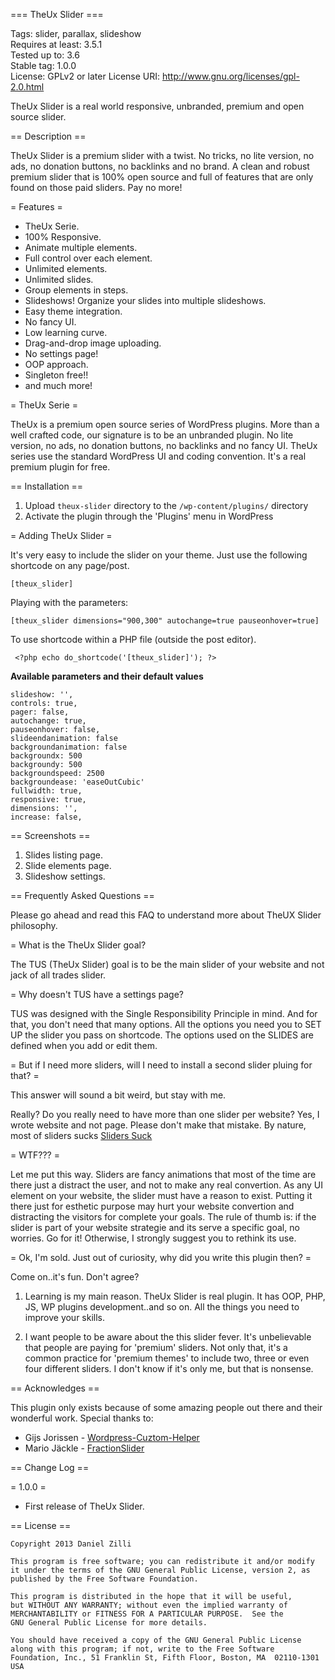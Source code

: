 === TheUx Slider ===

Tags: slider, parallax, slideshow   
Requires at least: 3.5.1   
Tested up to: 3.6   
Stable tag: 1.0.0   
License: GPLv2 or later
License URI: http://www.gnu.org/licenses/gpl-2.0.html

TheUx Slider is a real world responsive, unbranded, premium and open source slider.

== Description ==

TheUx Slider is a premium slider with a twist. No tricks, no lite version, no ads, no donation buttons, no backlinks and no brand. A clean and robust premium slider that is 100% open source and full of features that are only found on those paid sliders. Pay no more!

= Features =

*   TheUx Serie.
*   100% Responsive.
*   Animate multiple elements.
*   Full control over each element.
*   Unlimited elements.
*   Unlimited slides.
*   Group elements in steps.
*   Slideshows! Organize your slides into multiple slideshows.
*   Easy theme integration.
*   No fancy UI.
*   Low learning curve.
*   Drag-and-drop image uploading.
*   No settings page!
*   OOP approach.
*   Singleton free!!
*   and much more!


= TheUx Serie =

TheUx is a premium open source series of WordPress plugins. More than a well crafted code, our signature is to be an unbranded plugin. No lite version, no ads, no donation buttons, no backlinks and no fancy UI. TheUx series use the standard WordPress UI and coding convention. It's a real premium plugin for free.


== Installation ==

1. Upload `theux-slider` directory to the `/wp-content/plugins/` directory
1. Activate the plugin through the 'Plugins' menu in WordPress

= Adding TheUx Slider =

It's very easy to include the slider on your theme. Just use the following shortcode on any page/post.

    [theux_slider]

Playing with the parameters:

    [theux_slider dimensions="900,300" autochange=true pauseonhover=true]


To use shortcode within a PHP file (outside the post editor).
     
     <?php echo do_shortcode('[theux_slider]'); ?>


**Available parameters and their default values**

    slideshow: '',
    controls: true,
    pager: false,
    autochange: true,
    pauseonhover: false,
    slideendanimation: false
    backgroundanimation: false
    backgroundx: 500
    backgroundy: 500
    backgroundspeed: 2500
    backgroundease: 'easeOutCubic'   
    fullwidth: true,
    responsive: true,
    dimensions: '',
    increase: false,
      
   
    
== Screenshots ==

1. Slides listing page.
2. Slide elements page.
3. Slideshow settings.



== Frequently Asked Questions ==

Please go ahead and read this FAQ to understand more about TheUX Slider philosophy.


= What is the TheUx Slider goal?

The TUS (TheUx Slider) goal is to be the main slider of your website and not jack of 
all trades slider. 


= Why doesn't TUS have a settings page?

TUS was designed with the Single Responsibility Principle in mind. And for that, you 
don't need that many options. All the options you need you to SET UP the slider you
pass on shortcode. The options used on the SLIDES are defined when you add or edit them.


= But if I need more sliders, will I need to install a second slider pluing for that? =

This answer will sound a bit weird, but stay with me. 

Really? Do you really need to have more than one slider per website? Yes, I wrote website and not 
page. Please don't make that mistake. By nature, most of sliders sucks [Sliders Suck](http://krogsgard.com/2013/sliders-suck)

= WTF??? =

Let me put this way. Sliders are fancy animations that most of the time are there just a distract the 
user, and not to make any real convertion. As any UI element on your website, the slider must have a 
reason to exist. Putting it there just for esthetic purpose may hurt your website convertion and distracting
the visitors for complete your goals. The rule of thumb is: if the slider is part of your website strategie
and its serve a specific goal, no worries. Go for it! Otherwise, I strongly suggest you to rethink its use. 

= Ok, I'm sold. Just out of curiosity, why did you write this plugin then? =

Come on..it's fun. Don't agree? 

1. Learning is my main reason. TheUx Slider is real plugin. It has OOP, PHP, JS, WP plugins development..and so on.
All the things you need to improve your skills. 

1. I want people to be aware about the this slider fever. It's unbelievable that people are paying for 'premium' sliders.
Not only that, it's a common practice for 'premium themes' to include two, three or even four different sliders. I don't 
know if it's only me, but that is nonsense.


== Acknowledges ==

 This plugin only exists because of some amazing people out there and their wonderful work. Special thanks to:

* Gijs Jorissen - [Wordpress-Cuztom-Helper](http://https://github.com/Gizburdt/Wordpress-Cuztom-Helper)
* Mario Jäckle - [FractionSlider](http://http://jacksbox.de/stuff/jquery-fractionslider/)


== Change Log ==

= 1.0.0 =

* First release of TheUx Slider.


== License ==
	
	Copyright 2013 Daniel Zilli

    This program is free software; you can redistribute it and/or modify
    it under the terms of the GNU General Public License, version 2, as 
    published by the Free Software Foundation.

    This program is distributed in the hope that it will be useful,
    but WITHOUT ANY WARRANTY; without even the implied warranty of
    MERCHANTABILITY or FITNESS FOR A PARTICULAR PURPOSE.  See the
    GNU General Public License for more details.

    You should have received a copy of the GNU General Public License
    along with this program; if not, write to the Free Software
    Foundation, Inc., 51 Franklin St, Fifth Floor, Boston, MA  02110-1301 USA
